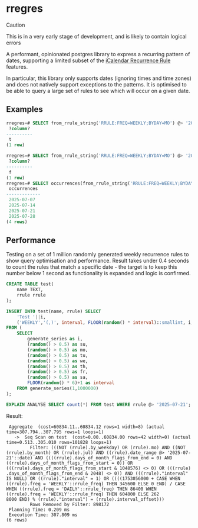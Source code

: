 # rregres

> [!CAUTION]  
> This is in a very early stage of development, and is likely to contain logical errors

A performant, opinionated postgres library to express a recurring pattern of dates, supporting a limited subset of the [iCalendar Recurrence Rule](https://icalendar.org/iCalendar-RFC-5545/3-8-5-3-recurrence-rule.html) features.

In particular, this library only supports dates (ignoring times and time zones) and does not natively support exceptions to the patterns. It is optimised to be able to query a large set of rules to see which will occur on a given date.

## Examples

```sql
rregres=# SELECT from_rrule_string('RRULE:FREQ=WEEKLY;BYDAY=MO') @> '2025-07-21';
 ?column?
----------
 t
(1 row)

rregres=# SELECT from_rrule_string('RRULE:FREQ=WEEKLY;BYDAY=MO') @> '2025-07-22';
 ?column?
----------
 f
(1 row)
rregres=# SELECT occurrences(from_rrule_string('RRULE:FREQ=WEEKLY;BYDAY=MO'), '2025-07-01', '2025-08-01');
 occurrences
-------------
 2025-07-07
 2025-07-14
 2025-07-21
 2025-07-28
(4 rows)
```

## Performance
Testing on a set of 1 million randomly generated weekly recurrence rules to show query optimisation and performance. Result takes under 0.4 seconds to count the rules that match a specific date - the target is to keep this number below 1 second as functionality is expanded and logic is confirmed.

```sql
CREATE TABLE test(
    name TEXT,
    rrule rrule
);

INSERT INTO test(name, rrule) SELECT
    'Test '||i,
    ('WEEKLY','(,)', interval, FLOOR(random() * interval)::smallint, i, i, True, su,mo,tu,we,th,fr,sa,False,NULL,NULL,NULL,NULL,NULL,NULL,NULL,NULL,NULL,NULL,NULL,NULL)::rrule
FROM (
    SELECT 
        generate_series as i,
        (random() > 0.5) as su,
        (random() > 0.5) as mo,
        (random() > 0.5) as tu,
        (random() > 0.5) as we,
        (random() > 0.5) as th,
        (random() > 0.5) as fr,
        (random() > 0.5) as sa,
        FLOOR(random() * 6)+1 as interval
    FROM generate_series(1,1000000)
);

EXPLAIN ANALYSE SELECT count(*) FROM test WHERE rrule @> '2025-07-21';
```
Result:
```
 Aggregate  (cost=60834.11..60834.12 rows=1 width=8) (actual time=307.794..307.795 rows=1 loops=1)
   ->  Seq Scan on test  (cost=0.00..60834.00 rows=42 width=0) (actual time=0.513..305.010 rows=101828 loops=1)
         Filter: (((NOT (rrule).by_weekday) OR (rrule).mo) AND ((NOT (rrule).by_month) OR (rrule).jul) AND ((rrule).date_range @> '2025-07-21'::date) AND ((((rrule).days_of_month_flags_from_end = 0) AND ((rrule).days_of_month_flags_from_start = 0)) OR (((rrule).days_of_month_flags_from_start & 1048576) <> 0) OR (((rrule)
.days_of_month_flags_from_end & 2048) <> 0)) AND (((rrule)."interval" IS NULL) OR ((rrule)."interval" = 1) OR ((((1753056000 + CASE WHEN ((rrule).freq = 'WEEKLY'::rrule_freq) THEN 345600 ELSE 0 END) / CASE WHEN ((rrule).freq = 'DAILY'::rrule_freq) THEN 86400 WHEN ((rrule).freq = 'WEEKLY'::rrule_freq) THEN 604800 ELSE 262
8000 END) % (rrule)."interval") = (rrule).interval_offset)))
         Rows Removed by Filter: 898172
 Planning Time: 0.209 ms
 Execution Time: 307.809 ms
(6 rows)
```